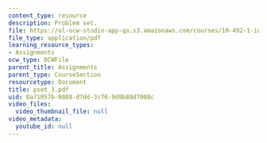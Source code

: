 ```yaml
---
content_type: resource
description: Problem set.
file: https://ol-ocw-studio-app-qa.s3.amazonaws.com/courses/10-492-1-integrated-chemical-engineering-topics-i-process-control-by-design-fall-2004/0a71057b0088d7dd3c769d9b80d7008c_pset_3.pdf
file_type: application/pdf
learning_resource_types:
- Assignments
ocw_type: OCWFile
parent_title: Assignments
parent_type: CourseSection
resourcetype: Document
title: pset_3.pdf
uid: 0a71057b-0088-d7dd-3c76-9d9b80d7008c
video_files:
  video_thumbnail_file: null
video_metadata:
  youtube_id: null
---
```

